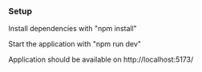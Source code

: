 ### Setup

Install dependencies with "npm install"

Start the application with "npm run dev"

Application should be available on http://localhost:5173/

